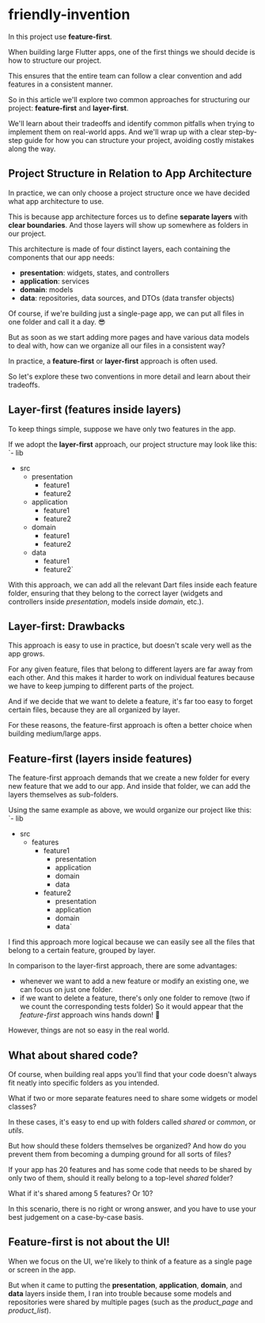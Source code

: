 # friendly-invention

In this project use **feature-first**.

When building large Flutter apps, one of the first things we should decide is how to structure our project.

This ensures that the entire team can follow a clear convention and add features in a consistent manner.

So in this article we'll explore two common approaches for structuring our project: **feature-first** and **layer-first**.

We'll learn about their tradeoffs and identify common pitfalls when trying to implement them on real-world apps. And we'll wrap up with a clear step-by-step guide for how you can structure your project, avoiding costly mistakes along the way.


## Project Structure in Relation to App Architecture
In practice, we can only choose a project structure once we have decided what app architecture to use.

This is because app architecture forces us to define **separate layers** with **clear boundaries**. And those layers will show up somewhere as folders in our project.

This architecture is made of four distinct layers, each containing the components that our app needs:
- **presentation**: widgets, states, and controllers
- **application**: services
- **domain**: models
- **data**: repositories, data sources, and DTOs (data transfer objects)

Of course, if we're building just a single-page app, we can put all files in one folder and call it a day. 😎

But as soon as we start adding more pages and have various data models to deal with, how can we organize all our files in a consistent way?

In practice, a **feature-first** or **layer-first** approach is often used.

So let's explore these two conventions in more detail and learn about their tradeoffs.


## Layer-first (features inside layers)
To keep things simple, suppose we have only two features in the app.

If we adopt the **layer-first** approach, our project structure may look like this:
`- lib
  - src
    - presentation
      - feature1
      - feature2
    - application
      - feature1
      - feature2
    - domain
      - feature1
      - feature2
    - data
      - feature1
      - feature2`

With this approach, we can add all the relevant Dart files inside each feature folder, ensuring that they belong to the correct layer (widgets and controllers inside *presentation*, models inside *domain*, etc.).


## Layer-first: Drawbacks
This approach is easy to use in practice, but doesn't scale very well as the app grows.

For any given feature, files that belong to different layers are far away from each other. And this makes it harder to work on individual features because we have to keep jumping to different parts of the project.

And if we decide that we want to delete a feature, it's far too easy to forget certain files, because they are all organized by layer.

For these reasons, the feature-first approach is often a better choice when building medium/large apps.


## Feature-first (layers inside features)
The feature-first approach demands that we create a new folder for every new feature that we add to our app. And inside that folder, we can add the layers themselves as sub-folders.

Using the same example as above, we would organize our project like this:
`- lib
  - src
    - features
      - feature1
        - presentation
        - application
        - domain
        - data
      - feature2
        - presentation
        - application
        - domain
        - data`

I find this approach more logical because we can easily see all the files that belong to a certain feature, grouped by layer.

In comparison to the layer-first approach, there are some advantages:

- whenever we want to add a new feature or modify   an existing one, we can focus on just one folder.
- if we want to delete a feature, there's only one folder to remove (two if we count the corresponding tests folder)
So it would appear that the *feature-first* approach wins hands down! 🙌

However, things are not so easy in the real world.


## What about shared code?
Of course, when building real apps you'll find that your code doesn't always fit neatly into specific folders as you intended.

What if two or more separate features need to share some widgets or model classes?

In these cases, it's easy to end up with folders called *shared* or *common*, or *utils*.

But how should these folders themselves be organized? And how do you prevent them from becoming a dumping ground for all sorts of files?

If your app has 20 features and has some code that needs to be shared by only two of them, should it really belong to a top-level *shared* folder?

What if it's shared among 5 features? Or 10?

In this scenario, there is no right or wrong answer, and you have to use your best judgement on a case-by-case basis.


## Feature-first is not about the UI!
When we focus on the UI, we're likely to think of a feature as a single page or screen in the app.

But when it came to putting the **presentation**, **application**, **domain**, and **data** layers inside them, I ran into trouble because some models and repositories were shared by multiple pages (such as the *product_page* and *product_list*).